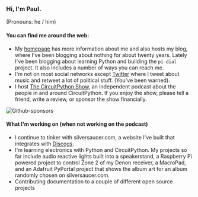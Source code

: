 ### Hi, I'm Paul. 

(Pronouns:  he / him)

<!--
**prcutler/prcutler** is a ✨ _special_ ✨ repository because its `README.md` (this file) appears on your GitHub profile.

Here are some ideas to get you started:

- 🔭 I’m currently working on ...
- 🌱 I’m currently learning ...
- 👯 I’m looking to collaborate on ...
- 🤔 I’m looking for help with ...
- 💬 Ask me about ...
- 📫 How to reach me: ...
- 😄 Pronouns: ...
- ⚡ Fun fact: ...
-->

#### You can find me around the web:
- My [homepage](https://www.paulcutler.org) has more information about me and also hosts my blog, where I've been blogging about nothing for about twenty years.  Lately I've been blogging about learning Python and building the `pi-dial` project.  It also includes a number of ways you can reach me.
- I'm not on most social networks except [Twitter](https://www.twitter.com/prcutler) where I tweet about music and retweet a lot of political stuff. (You've been warned).
- I host [The CircuitPython Show](https://circuitpythonshow.com), an independent podcast about the people in and around CircuitPython. If you enjoy the show, please tell a friend, write a review, or sponsor the show financially.  

![Github-sponsors](https://img.shields.io/badge/sponsor-30363D?style=for-the-badge&logo=GitHub-Sponsors&logoColor=#EA4AAA)

#### What I'm working on (when not working on the podcast)
- I continue to tinker with silversaucer.com, a website I've built that integrates with [Discogs](https://discogs.com).
- I'm learning electronics with Python and CircuitPython.  My projects so far include audio reactive lights built into a speakerstand, a Raspberry Pi powered project to control Zone 2 of my Denon receiver, a MacroPad, and an Adafruit PyPortal project that shows the album art for an album randomly chosen on silversaucer.com.
- Contributing documentation to a couple of different open source projects
